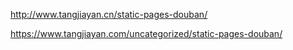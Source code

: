 http://www.tangjiayan.cn/static-pages-douban/

https://www.tangjiayan.com/uncategorized/static-pages-douban/
